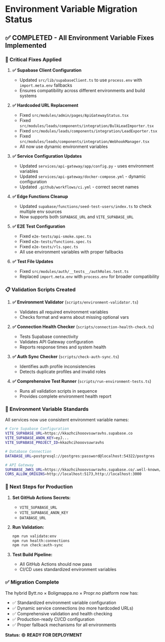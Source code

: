 # Environment Variable Migration Status

## ✅ COMPLETED - All Environment Variable Fixes Implemented

### 🔧 Critical Fixes Applied

1. **✅ Supabase Client Configuration**
   - Updated `src/lib/supabaseClient.ts` to use `process.env` with `import.meta.env` fallbacks
   - Ensures compatibility across different environments and build systems

2. **✅ Hardcoded URL Replacement**
   - Fixed `src/modules/admin/pages/ApiGatewayStatus.tsx`
   - Fixed `src/modules/leads/components/integration/BulkLeadImporter.tsx`
   - Fixed `src/modules/leads/components/integration/LeadExporter.tsx`  
   - Fixed `src/modules/leads/components/integration/WebhookManager.tsx`
   - All now use dynamic environment variables

3. **✅ Service Configuration Updates**
   - Updated `services/api-gateway/app/config.py` - uses environment variables
   - Updated `services/api-gateway/docker-compose.yml` - dynamic configuration
   - Updated `.github/workflows/ci.yml` - correct secret names

4. **✅ Edge Functions Cleanup**
   - Updated `supabase/functions/seed-test-users/index.ts` to check multiple env sources
   - Now supports both `SUPABASE_URL` and `VITE_SUPABASE_URL`

5. **✅ E2E Test Configuration**
   - Fixed `e2e-tests/api-smoke.spec.ts`
   - Fixed `e2e-tests/functions.spec.ts` 
   - Fixed `e2e-tests/rls.spec.ts`
   - All use environment variables with proper fallbacks

6. **✅ Test File Updates**
   - Fixed `src/modules/auth/__tests__/authRoles.test.ts`
   - Replaced `import.meta.env` with `process.env` for broader compatibility

### 📋 Validation Scripts Created

1. **✅ Environment Validator** (`scripts/environment-validator.ts`)
   - Validates all required environment variables
   - Checks format and warns about missing optional vars

2. **✅ Connection Health Checker** (`scripts/connection-health-check.ts`)
   - Tests Supabase connectivity
   - Validates API Gateway configuration
   - Reports response times and system health

3. **✅ Auth Sync Checker** (`scripts/check-auth-sync.ts`)
   - Identifies auth profile inconsistencies
   - Detects duplicate profiles and invalid roles

4. **✅ Comprehensive Test Runner** (`scripts/run-environment-tests.ts`)
   - Runs all validation scripts in sequence
   - Provides complete environment health report

### 🔄 Environment Variable Standards

All services now use consistent environment variable names:

```bash
# Core Supabase Configuration
VITE_SUPABASE_URL=https://kkazhcihooovsuwravhs.supabase.co
VITE_SUPABASE_ANON_KEY=eyJ...
VITE_SUPABASE_PROJECT_ID=kkazhcihooovsuwravhs

# Database Connection
DATABASE_URL=postgresql://postgres:password@localhost:54322/postgres

# API Gateway
SUPABASE_JWKS_URL=https://kkazhcihooovsuwravhs.supabase.co/.well-known/jwks_public
CORS_ALLOW_ORIGINS=http://localhost:5173,http://localhost:3000
```

### 🚀 Next Steps for Production

1. **Set GitHub Actions Secrets:**
   - `VITE_SUPABASE_URL`
   - `VITE_SUPABASE_ANON_KEY` 
   - `DATABASE_URL`

2. **Run Validation:**
   ```bash
   npm run validate:env
   npm run health:connections
   npm run check:auth-sync
   ```

3. **Test Build Pipeline:**
   - All GitHub Actions should now pass
   - CI/CD uses standardized environment variables

### ✅ Migration Complete

The hybrid Bytt.no × Boligmappa.no × Propr.no platform now has:
- ✅ Standardized environment variable configuration
- ✅ Dynamic service connections (no more hardcoded URLs)
- ✅ Comprehensive validation and health checking
- ✅ Production-ready CI/CD configuration
- ✅ Proper fallback mechanisms for all environments

**Status:** 🟢 **READY FOR DEPLOYMENT**